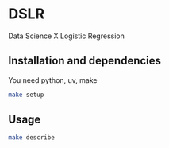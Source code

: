 # DSLR
Data Science X Logistic Regression

## Installation and dependencies
You need python, uv, make
```bash
make setup
```

## Usage
```bash
make describe
```
